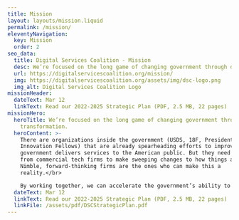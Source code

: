 ```yaml
---
title: Mission
layout: layouts/mission.liquid
permalink: /mission/
eleventyNavigation:
  key: Mission
  order: 2
seo_data:
  title: Digital Services Coalition - Mission
  desc: We’re focused on the long game of changing government through digital transformation.
  url: https://digitalservicescoalition.org/mission/
  img: https://digitalservicescoalition.org/assets/img/dsc-logo.png
  img_alt: Digital Services Coalition Logo
missionHeader:
  dateText: Mar 12
  linkText: Read our 2022-2025 Strategic Plan (PDF, 2.5 MB, 22 pages)
missionHero:
  heroTitle: We’re focused on the long game of changing government through digital
    transformation.
  heroContent: >-
    There are organizations inside the government (USDS, 18F, Presidential
    Innovation Fellows) that are already spearheading efforts to improve how
    government delivers services to the American public. But they need support
    from commercial tech firms to make sweeping changes to how things are done.
    Nimble, forward-thinking firms are the ones who can make this a
    reality.</br>

    By working together, we can accelerate the government’s ability to implement services that focus on good usability, reliable technology, and accessibility for all—while also benefiting the individuals and firms that are part of the community
  dateText: Mar 12
  linkText: Read our 2022-2025 Strategic Plan (PDF, 2.5 MB, 22 pages)
  linkFile: /assets/pdf/DSCStrategicPlan.pdf
---
```

